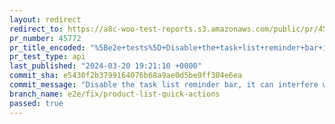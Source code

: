 ```yaml
---
layout: redirect
redirect_to: https://a8c-woo-test-reports.s3.amazonaws.com/public/pr/45772/api/index.html
pr_number: 45772
pr_title_encoded: "%5Be2e+tests%5D+Disable+the+task+list+reminder+bar+in+products+list"
pr_test_type: api
last_published: "2024-03-20 19:21:10 +0000"
commit_sha: e5430f2b3799164076b68a9ae0d5be9ff304e6ea
commit_message: "Disable the task list reminder bar, it can interfere with the quick a…"
branch_name: e2e/fix/product-list-quick-actions
passed: true
---
```

